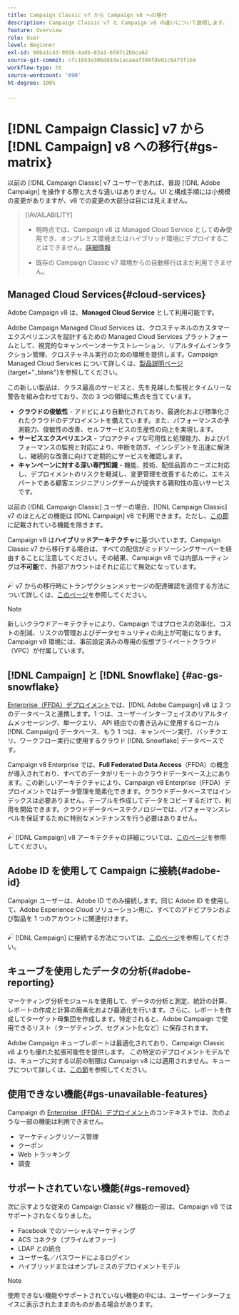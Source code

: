 ```yaml
---
title: Campaign Classic v7 から Campaign v8 への移行
description: Campaign Classic v7 と Campaign v8 の違いについて説明します。
feature: Overview
role: User
level: Beginner
exl-id: 00ba1c43-9558-4adb-83a1-6597c2bbca62
source-git-commit: cfc1043e30bdd43e1acaeaf399fde01c6473f1b4
workflow-type: ht
source-wordcount: '690'
ht-degree: 100%

---
```


# [!DNL Campaign Classic] v7 から [!DNL Campaign] v8 への移行{#gs-matrix}

以前の [!DNL Campaign Classic] v7 ユーザーであれば、普段 [!DNL Adobe Campaign] を操作する際と大きな違いはありません。UI と構成手順には小規模の変更がありますが、v8 での変更の大部分は目には見えません。

>[!AVAILABILITY]
>
>* 現時点では、Campaign v8 は Managed Cloud Service として&#x200B;**のみ**&#x200B;使用でき、オンプレミス環境またはハイブリッド環境にデプロイすることはできません。[詳細情報](#cloud-services)
>
>* 既存の Campaign Classic v7 環境からの自動移行はまだ利用できません。


## Managed Cloud Services{#cloud-services}

Adobe Campaign v8 は、**Managed Cloud Service** として利用可能です。

Adobe Campaign Managed Cloud Services は、クロスチャネルのカスタマーエクスペリエンスを設計するための Managed Cloud Services プラットフォームとして、視覚的なキャンペーンオーケストレーション、リアルタイムインタラクション管理、クロスチャネル実行のための環境を提供します。Campaign Managed Cloud Services について詳しくは、[製品説明ページ](https://helpx.adobe.com/jp/legal/product-descriptions/adobe-campaign-managed-cloud-services.html){target="_blank"}を参照してください。

この新しい製品は、クラス最高のサービスと、先を見越した監視とタイムリーな警告を組み合わせており、次の 3 つの領域に焦点を当てています。

* **クラウドの俊敏性** - アドビにより自動化されており、最適化および標準化されたクラウドのデプロイメントを備えています。また、パフォーマンスの予測能力、俊敏性の改善、セルフサービスの生産性の向上を実現します。
* **サービスエクスペリエンス** - プロアクティブな可用性と処理能力、およびパフォーマンスの監視と対応により、中断を防ぎ、インシデントを迅速に解決し、継続的な改善に向けて定期的にサービスを確認します。
* **キャンペーンに対する深い専門知識** - 機能、技術、配信品質のニーズに対応し、デプロイメントのリスクを軽減し、変更管理を改善するために、エキスパートである顧客エンジニアリングチームが提供する親和性の高いサービスです。

以前の [!DNL Campaign Classic] ユーザーの場合、[!DNL Campaign Classic] v7 のほとんどの機能は [!DNL Campaign] v8 で利用できます。ただし、[この節](#gs-removed)に記載されている機能を除きます。

Campaign v8 は&#x200B;**ハイブリッドアーキテクチャ**&#x200B;に基づいています。Campaign Classic v7 から移行する場合は、すべての配信がミッドソーシングサーバーを経由することに注意してください。その結果、Campaign v8 では内部ルーティングは&#x200B;**不可能**&#x200B;で、外部アカウントはそれに応じて無効になっています。

![](../assets/do-not-localize/glass.png) v7 からの移行時にトランザクションメッセージの配達確認を送信する方法について詳しくは、[このページ](../send/transactional-template.md#transition-from-v7)を参照してください。

>[!NOTE]
>
>新しいクラウドアーキテクチャにより、Campaign ではプロセスの効率化、コストの削減、リスクの管理およびデータセキュリティの向上が可能になります。Campaign v8 環境には、事前設定済みの専用の仮想プライベートクラウド（VPC）が付属しています。

## [!DNL Campaign] と [!DNL Snowflake] {#ac-gs-snowflake}

[Enterprise（FFDA）デプロイメント](../architecture/enterprise-deployment.md)では、[!DNL Adobe Campaign] v8 は 2 つのデータベースと連携します。1 つは、ユーザーインターフェイスのリアルタイムメッセージング、単一クエリ、 API 経由での書き込みに使用するローカル [!DNL Campaign] データベース、もう 1 つは、キャンペーン実行、バッチクエリ、ワークフロー実行に使用するクラウド [!DNL Snowflake] データベースです。

Campaign v8 Enterprise では、**Full Federated Data Access**（FFDA）の概念が導入されており、すべてのデータがリモートのクラウドデータベース上にあります。この新しいアーキテクチャにより、Campaign v8 Enterprise（FFDA）デプロイメントではデータ管理を簡素化できます。クラウドデータベースではインデックスは必要ありません。テーブルを作成してデータをコピーするだけで、利用を開始できます。クラウドデータベーステクノロジーでは、パフォーマンスレベルを保証するために特別なメンテナンスを行う必要はありません。

![](../assets/do-not-localize/glass.png) [!DNL Campaign] v8 アーキテクチャの詳細については、[このページ](../architecture/architecture.md)を参照してください。


## Adobe ID を使用して Campaign に接続{#adobe-id}

Campaign ユーザーは、Adobe ID でのみ接続します。同じ Adobe ID を使用して、Adobe Experience Cloud ソリューション用に、すべてのアドビプランおよび製品を 1 つのアカウントに関連付けます。

![](../assets/do-not-localize/glass.png) [!DNL Campaign] に接続する方法については、[このページ](connect.md)を参照してください。

## キューブを使用したデータの分析{#adobe-reporting}

マーケティング分析モジュールを使用して、データの分析と測定、統計の計算、レポートの作成と計算の簡素化および最適化を行います。さらに、レポートを作成してターゲット母集団を作成します。特定されると、Adobe Campaign で使用できるリスト（ターゲティング、セグメント化など）に保存されます。

Adobe Campaign キューブレポートは最適化されており、Campaign Classic v8 よりも優れた拡張可能性を提供します。 この特定のデプロイメントモデルでは、キューブに対する以前の制限は Campaign v8 には適用されません。キューブについて詳しくは、[この節](../../v8/reporting/gs-cubes.md)を参照してください。

## 使用できない機能{#gs-unavailable-features}

Campaign の [Enterprise（FFDA）デプロイメント](../architecture/enterprise-deployment.md)のコンテキストでは、次のような一部の機能は利用できません。

* マーケティングリソース管理
* クーポン
* Web トラッキング
* 調査

## サポートされていない機能{#gs-removed}

次に示すような従来の Campaign Classic v7 機能の一部は、Campaign v8 ではサポートされなくなりました。

* Facebook でのソーシャルマーケティング
* ACS コネクタ（プライムオファー）
* LDAP との統合
* ユーザー名／パスワードによるログイン
* ハイブリッドまたはオンプレミスのデプロイメントモデル


>[!NOTE]
>
>使用できない機能やサポートされていない機能の中には、ユーザーインターフェイスに表示されたままのものがある場合があります。
